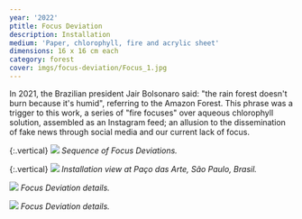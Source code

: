 ```yaml
---
year: '2022'
ptitle: Focus Deviation
description: Installation
medium: 'Paper, chlorophyll, fire and acrylic sheet'
dimensions: 16 x 16 cm each
category: forest
cover: imgs/focus-deviation/Focus_1.jpg
---
```

In 2021, the Brazilian president Jair Bolsonaro said: "the rain forest doesn't burn because it's humid", referring to the Amazon Forest. This phrase was a trigger to this work, a series of "fire focuses" over aqueous chlorophyll solution, assembled as an Instagram feed; an allusion to the dissemination of fake news through social media and our current lack of focus.

{:.vertical}
![]({{site.baseurl}}/imgs/focus-deviation/Focus_3.jpg)
_Sequence of Focus Deviations._

{:.vertical}
![]({{site.baseurl}}/imgs/focus-deviation/Focus_2.jpg)
_Installation view at Paço das Arte, São Paulo, Brasil._

![]({{site.baseurl}}/imgs/focus-deviation/Focus_4.jpg)
_Focus Deviation details._

![]({{site.baseurl}}/imgs/focus-deviation/Focus_5.jpg)
_Focus Deviation details._
